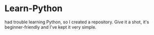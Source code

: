 # Learn-Python
 had trouble learning Python, so I created a repository. Give it a shot, it's beginner-friendly and I've kept it very simple.
